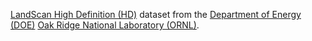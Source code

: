 [LandScan High Definition (HD)](https://landscan.ornl.gov) dataset from
the [Department of Energy (DOE)](https://www.energy.gov/)
[Oak Ridge National Laboratory (ORNL)](https://www.ornl.gov/).
